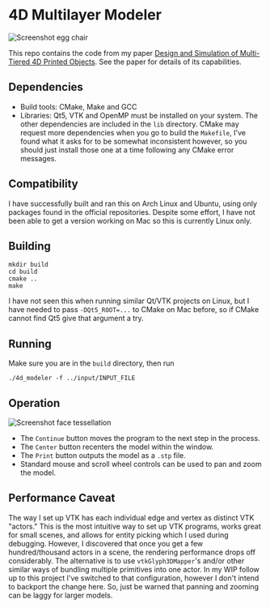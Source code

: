 # 4D Multilayer Modeler

![Screenshot egg chair](https://www.cs.drexel.edu/~jcp353/images/egg_chair.png "Screenshot egg chair")

This repo contains the code from my paper [Design and Simulation of Multi-Tiered 4D Printed Objects](http://cad-journal.net/files/vol_20/CAD_20(3)_2023_489-506.pdf). See the paper for details of its capabilities.

## Dependencies
- Build tools: CMake, Make and GCC
- Libraries: Qt5, VTK and OpenMP must be installed on your system. The other dependencies are included in the `lib` directory. CMake may request more dependencies when you go to build the `Makefile`, I've found what it asks for to be somewhat inconsistent however, so you should just install those one at a time following any CMake error messages.

## Compatibility
I have successfully built and ran this on Arch Linux and Ubuntu, using only packages found in the official repositories. Despite some effort, I have not been able to get a version working on Mac so this is currently Linux only.

## Building

    mkdir build
    cd build
    cmake ..
    make

I have not seen this when running similar Qt/VTK projects on Linux, but I have needed to pass `-DQt5_ROOT=...` to CMake on Mac before, so if CMake cannot find Qt5 give that argument a try.

## Running
Make sure you are in the `build` directory, then run

    ./4d_modeler -f ../input/INPUT_FILE

## Operation

![Screenshot face tessellation](https://www.cs.drexel.edu/~jcp353/images/face_tess.png "Screenshot face tessellation")

- The `Continue` button moves the program to the next step in the process.
- The `Center` button recenters the model within the window.
- The `Print` button outputs the model as a `.stp` file.
- Standard mouse and scroll wheel controls can be used to pan and zoom the model.

## Performance Caveat
The way I set up VTK has each individual edge and vertex as distinct VTK "actors." This is the most intuitive way to set up VTK programs, works great for small scenes, and allows for entity picking which I used during debugging. However, I discovered that once you get a few hundred/thousand actors in a scene, the rendering performance drops off considerably. The alternative is to use `vtkGlyph3DMapper`'s and/or other similar ways of bundling multiple primitives into one actor. In my WIP follow up to this project I've switched to that configuration, however I don't intend to backport the change here. So, just be warned that panning and zooming can be laggy for larger models.
